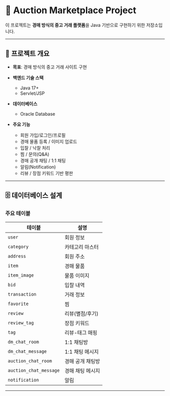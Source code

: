 # 🛒 Auction Marketplace Project 

이 프로젝트는 **경매 방식의 중고 거래 플랫폼**을 Java 기반으로 구현하기 위한 저장소입니다.  

---

## 📌 프로젝트 개요

- **목표**: 경매 방식의 중고 거래 사이트 구현
- **백엔드 기술 스택**
  - Java 17+
  - Servlet/JSP

- **데이터베이스**
  - Oracle Database 

- **주요 기능**
  - 회원 가입/로그인/프로필
  - 경매 물품 등록 / 이미지 업로드
  - 입찰 / 낙찰 처리
  - 찜 / 문의(Q&A)
  - 경매 공개 채팅 / 1:1 채팅
  - 알림(Notification)
  - 리뷰 / 장점 키워드 기반 평판

---

## 🗄 데이터베이스 설계

### 주요 테이블
| 테이블 | 설명 |
|--------|------|
| `user` | 회원 정보 |
| `category` | 카테고리 마스터 |
| `address` | 회원 주소 |
| `item` | 경매 물품 |
| `item_image` | 물품 이미지 |
| `bid` | 입찰 내역 |
| `transaction` | 거래 정보 |
| `favorite` | 찜 |
| `review` | 리뷰(별점/후기) |
| `review_tag` | 장점 키워드 |
| `tag` | 리뷰-태그 매핑 |
| `dm_chat_room` | 1:1 채팅방 |
| `dm_chat_message` | 1:1 채팅 메시지 |
| `auction_chat_room` | 경매 공개 채팅방 |
| `auction_chat_message` | 경매 채팅 메시지 |
| `notification` | 알림 |

---
